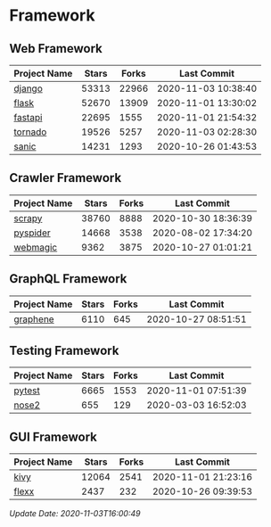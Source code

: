 # Framework

## Web Framework
| Project Name | Stars | Forks | Last Commit |
| ------------ | ----- | ----- | ----------- |
| [django](https://github.com/django/django) | 53313 | 22966 | 2020-11-03 10:38:40 |
| [flask](https://github.com/pallets/flask) | 52670 | 13909 | 2020-11-01 13:30:02 |
| [fastapi](https://github.com/tiangolo/fastapi) | 22695 | 1555 | 2020-11-01 21:54:32 |
| [tornado](https://github.com/tornadoweb/tornado) | 19526 | 5257 | 2020-11-03 02:28:30 |
| [sanic](https://github.com/huge-success/sanic) | 14231 | 1293 | 2020-10-26 01:43:53 |

## Crawler Framework
| Project Name | Stars | Forks | Last Commit |
| ------------ | ----- | ----- | ----------- |
| [scrapy](https://github.com/scrapy/scrapy) | 38760 | 8888 | 2020-10-30 18:36:39 |
| [pyspider](https://github.com/binux/pyspider) | 14668 | 3538 | 2020-08-02 17:34:20 |
| [webmagic](https://github.com/code4craft/webmagic) | 9362 | 3875 | 2020-10-27 01:01:21 |

## GraphQL Framework
| Project Name | Stars | Forks | Last Commit |
| ------------ | ----- | ----- | ----------- |
| [graphene](https://github.com/graphql-python/graphene) | 6110 | 645 | 2020-10-27 08:51:51 |

## Testing Framework
| Project Name | Stars | Forks | Last Commit |
| ------------ | ----- | ----- | ----------- |
| [pytest](https://github.com/pytest-dev/pytest) | 6665 | 1553 | 2020-11-01 07:51:39 |
| [nose2](https://github.com/nose-devs/nose2) | 655 | 129 | 2020-03-03 16:52:03 |

## GUI Framework
| Project Name | Stars | Forks | Last Commit |
| ------------ | ----- | ----- | ----------- |
| [kivy](https://github.com/kivy/kivy) | 12064 | 2541 | 2020-11-01 21:23:16 |
| [flexx](https://github.com/flexxui/flexx) | 2437 | 232 | 2020-10-26 09:39:53 |

*Update Date: 2020-11-03T16:00:49*